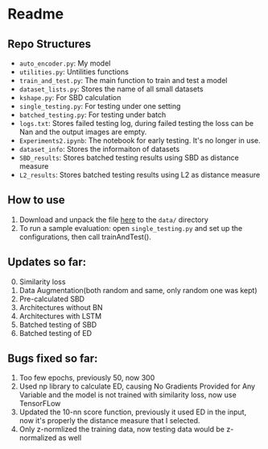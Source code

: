 # Readme

## Repo Structures
- `auto_encoder.py`: My model
- `utilities.py`: Untilities functions
- `train_and_test.py`: The main function to train and test a model
- `dataset_lists.py`: Stores the name of all small datasets
- `kshape.py`: For SBD calculation
- `single_testing.py`: For testing under one setting
- `batched_testing.py`: For testing under batch
- `logs.txt`: Stores failed testing log, during failed testing the loss can be Nan and the output images are empty.
- `Experiments2.ipynb`: The notebook for early testing. It's no longer in use.
- `dataset_info`: Stores the informaiton of datasets
- `SBD_results`: Stores batched testing results using SBD as distance measure
- `L2_results`: Stores batched testing results using L2 as distance measure

## How to use
1. Download and unpack the file [here](https://drive.google.com/file/d/13PwgJNBTnyT1IjbUxFqQlqq2VTGDVw8N/view?usp=sharing) to the `data/` directory
2. To run a sample evaluation:
   open `single_testing.py` and set up the configurations, then call trainAndTest().

## Updates so far:
0. Similarity loss
1. Data Augmentation(both random and same, only random one was kept)
2. Pre-calculated SBD
3. Architectures without BN
4. Architectures with LSTM
5. Batched testing of SBD
6. Batched testing of ED

## Bugs fixed so far:
1. Too few epochs, previously 50, now 300
2. Used np library to calculate ED, causing No Gradients Provided for Any Variable and the model is not trained with similarity loss, now use TensorFLow
3. Updated the 10-nn score function, previously it used ED in the input, now it's properly the distance measure that I selected. 
4. Only z-normlized the training data, now testing data would be z-normalized as well
